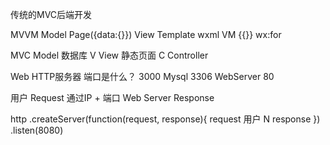 传统的MVC后端开发

MVVM
Model  Page({data:{}})
View   Template wxml
VM  {{}}  wx:for

MVC Model 数据库
V View  静态页面
C Controller 

Web HTTP服务器 
端口是什么？ 3000 
Mysql  3306
WebServer  80

用户 Request  通过IP + 端口
Web Server  Response

http
    .createServer(function(request, response){
        request 用户 N
        response
    })
    .listen(8080)